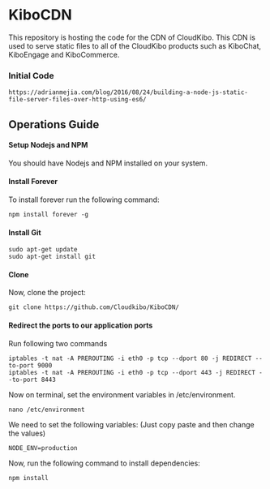 # KiboCDN

This repository is hosting the code for the CDN of CloudKibo. This CDN is used to serve static files to all of the CloudKibo products such as KiboChat, KiboEngage and KiboCommerce.

### Initial Code

    https://adrianmejia.com/blog/2016/08/24/building-a-node-js-static-file-server-files-over-http-using-es6/

## Operations Guide

#### Setup Nodejs and NPM

You should have Nodejs and NPM installed on your system.

#### Install Forever

To install forever run the following command:

    npm install forever -g

#### Install Git

    sudo apt-get update
    sudo apt-get install git

#### Clone

Now, clone the project:

    git clone https://github.com/Cloudkibo/KiboCDN/

#### Redirect the ports to our application ports
Run following two commands

    iptables -t nat -A PREROUTING -i eth0 -p tcp --dport 80 -j REDIRECT --to-port 9000
    iptables -t nat -A PREROUTING -i eth0 -p tcp --dport 443 -j REDIRECT --to-port 8443

Now on terminal, set the environment variables in /etc/environment.

    nano /etc/environment

We need to set the following variables: (Just copy paste and then change the values)

    NODE_ENV=production

Now, run the following command to install dependencies:

    npm install